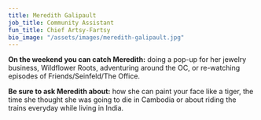 ```yaml
---
title: Meredith Galipault
job_title: Community Assistant
fun_title: Chief Artsy-Fartsy
bio_image: "/assets/images/meredith-galipault.jpg"
---
```


**On the weekend you can catch Meredith:** doing a pop-up for her jewelry business, Wildflower Roots, adventuring around the OC, or re-watching episodes of Friends/Seinfeld/The Office.

**Be sure to ask Meredith about:** how she can paint your face like a tiger, the time she thought she was going to die in Cambodia or about riding the trains everyday while living in India.

